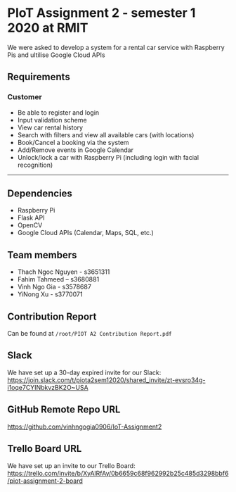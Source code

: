 # PIoT Assignment 2 - semester 1 2020 at RMIT

We were asked to develop a system for a rental car service with Raspberry Pis and ultilise Google Cloud APIs

## Requirements

### Customer

- Be able to register and login
- Input validation scheme
- View car rental history
- Search with filters and view all available cars (with locations)
- Book/Cancel a booking via the system
- Add/Remove events in Google Calendar
- Unlock/lock a car with Raspberry Pi (including login with facial recognition)

---

## Dependencies

- Raspberry Pi
- Flask API
- OpenCV
- Google Cloud APIs (Calendar, Maps, SQL, etc.)

## Team members

- Thach Ngoc Nguyen - s3651311
- Fahim Tahmeed – s3680881
- Vinh Ngo Gia - s3578687
- YiNong Xu - s3770071

## Contribution Report

Can be found at `/root/PIOT A2 Contribution Report.pdf`

## Slack

We have set up a 30-day expired invite for our Slack: https://join.slack.com/t/piota2sem12020/shared_invite/zt-evsro34g-i1oqe7CYINbkvzBK2O~USA

## GitHub Remote Repo URL

https://github.com/vinhngogia0906/IoT-Assignment2

## Trello Board URL

We have set up an invite to our Trello Board: https://trello.com/invite/b/XyAlRfAy/0b6659c68f962992b25c485d3298bbf6/piot-assignment-2-board
